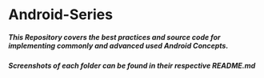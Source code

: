 # Android-Series

##### This Repository covers the best practices and source code for implementing commonly and advanced used Android Concepts.

##### Screenshots of each folder can be found in their respective README.md
